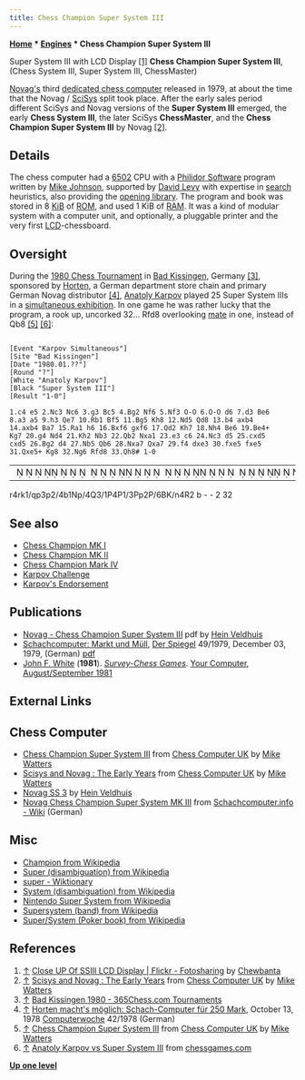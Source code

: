 ```yaml
---
title: Chess Champion Super System III
---
```

**[Home](Home "Home") * [Engines](Engines "Engines") * Chess Champion Super System III**

[](http://www.flickr.com/photos/10261668@N05/858178111/in/set-72157600922171918) Super System III with LCD Display <a id="cite-note-1" href="#cite-ref-1">[1]</a>
**Chess Champion Super System III**, (Chess System III, Super System III, ChessMaster)

[Novag's](Novag "Novag") third [dedicated chess computer](Dedicated_Chess_Computers "Dedicated Chess Computers") released in 1979, at about the time that the Novag / [SciSys](Saitek "Saitek") split took place. After the early sales period different SciSys and Novag versions of the **Super System III** emerged, the early **Chess System III**, the later SciSys **ChessMaster**, and the **Chess Champion Super System III** by Novag <a id="cite-note-2" href="#cite-ref-2">[2]</a>.

## Details

The chess computer had a [6502](6502 "6502") CPU with a [Philidor Software](Philidor_Software "Philidor Software") program written by [Mike Johnson](Mike_Johnson "Mike Johnson"), supported by [David Levy](David_Levy "David Levy") with expertise in [search](Search "Search") heuristics, also providing the [opening library](Opening_Book "Opening Book"). The program and book was stored in 8 [KiB](https://en.wikipedia.org/wiki/Kibibyte) of [ROM](Memory#ROM "Memory"), and used 1 KiB of [RAM](Memory#RAM "Memory"). It was a kind of modular system with a computer unit, and optionally, a pluggable printer and the very first [LCD](https://en.wikipedia.org/wiki/Liquid_crystal_display)-chessboard.

## Oversight

During the [1980 Chess Tournament](https://en.wikipedia.org/wiki/List_of_strong_chess_tournaments#1980.E2.80.931989) in [Bad Kissingen](https://en.wikipedia.org/wiki/Bad_Kissingen), Germany <a id="cite-note-3" href="#cite-ref-3">[3]</a>, sponsored by [Horten](https://en.wikipedia.org/wiki/Horten_AG), a German department store chain and primary German Novag distributor <a id="cite-note-4" href="#cite-ref-4">[4]</a>, [Anatoly Karpov](https://en.wikipedia.org/wiki/Anatoly_Karpov) played 25 Super System IIIs in a [simultaneous exhibition](https://en.wikipedia.org/wiki/Simultaneous_exhibition). In one game he was rather lucky that the program, a rook up, uncorked 32... Rfd8 overlooking [mate](Checkmate "Checkmate") in one, instead of Qb8 <a id="cite-note-5" href="#cite-ref-5">[5]</a> <a id="cite-note-6" href="#cite-ref-6">[6]</a>:

```

[Event "Karpov Simultaneous"]
[Site "Bad Kissingen"]
[Date "1980.01.??"]
[Round "?"]
[White "Anatoly Karpov"]
[Black "Super System III"]
[Result "1-0"]

1.c4 e5 2.Nc3 Nc6 3.g3 Bc5 4.Bg2 Nf6 5.Nf3 O-O 6.O-O d6 7.d3 Be6 
8.a3 a5 9.h3 Qe7 10.Rb1 Bf5 11.Bg5 Kh8 12.Nd5 Qd8 13.b4 axb4 
14.axb4 Ba7 15.Ra1 h6 16.Bxf6 gxf6 17.Qd2 Kh7 18.Nh4 Be6 19.Be4+ 
Kg7 20.g4 Nd4 21.Kh2 Nb3 22.Qb2 Nxa1 23.e3 c6 24.Nc3 d5 25.cxd5 
cxd5 26.Bg2 d4 27.Nb5 Qb6 28.Nxa7 Qxa7 29.f4 dxe3 30.fxe5 fxe5 
31.Qxe5+ Kg8 32.Ng6 Rfd8 33.Qh8# 1-0

```

|  |
| --- |
|                                                                              ♜    ♜♚ ♛♟   ♟      ♝ ♘♟    ♕    ♙    ♙    ♙♟  ♙      ♗♔♞    ♖   |

r4rk1/qp3p2/4b1Np/4Q3/1P4P1/3Pp2P/6BK/n4R2 b - - 2 32

## See also

- [Chess Champion MK I](Chess_Champion_MK_I "Chess Champion MK I")
- [Chess Champion MK II](Chess_Champion_MK_II "Chess Champion MK II")
- [Chess Champion Mark IV](Chess_Champion_Mark_IV "Chess Champion Mark IV")
- [Karpov Challenge](Chess_Champion_MK_I#KarpovChallenge "Chess Champion MK I")
- [Karpov's Endorsement](Chess_Champion_MK_I#KarpovsAdvertisement "Chess Champion MK I")

## Publications

- [Novag - Chess Champion Super System III](http://www.schaakcomputers.nl/hein_veldhuis/database/files/09-1979%20%5BH-1801%5D%20Novag%20-%20Chess%20Champion%20Super%20System%20III.pdf) pdf by [Hein Veldhuis](Hein_Veldhuis "Hein Veldhuis")
- [Schachcomputer: Markt und Müll](http://www.spiegel.de/spiegel/print/d-39867523.html), [Der Spiegel](https://en.wikipedia.org/wiki/Der_Spiegel) 49/1979, December 03, 1979, (German) [pdf](http://wissen.spiegel.de/wissen/image/show.html?did=39867523&aref=image035/E0513/PPM-SP197904901190131.pdf)
- [John F. White](John_F._White "John F. White") (**1981**). *[Survey-Chess Games](http://yourcomputeronline.wordpress.com/2010/12/10/survey-chess-games/)*. [Your Computer](Your_Computer "Your Computer"), [August/September 1981](http://yourcomputeronline.wordpress.com/2010/10/31/augustseptember-1981-contents-and-editorial/)

## External Links

## Chess Computer

- [Chess Champion Super System III](http://www.chesscomputeruk.com/html/chess_champion_super_system_ii.html) from [Chess Computer UK](http://www.chesscomputeruk.com/index.html) by [Mike Watters](Mike_Watters "Mike Watters")
- [Scisys and Novag : The Early Years](http://www.chesscomputeruk.com/html/scisys_and_novag___the_early_y.html) from [Chess Computer UK](http://www.chesscomputeruk.com/index.html) by [Mike Watters](Mike_Watters "Mike Watters")
- [Novag SS 3](http://www.schaakcomputers.nl/schaakcomputers/Novag/chess2.php?item=3&merk=Novag) by [Hein Veldhuis](Hein_Veldhuis "Hein Veldhuis")
- [Novag Chess Champion Super System MK III](http://www.schach-computer.info/wiki/index.php/Novag_Chess_Champion_Super_System_MK_III) from [Schachcomputer.info - Wiki](http://www.schach-computer.info/wiki/index.php/Hauptseite_En) (German)

## Misc

- [Champion from Wikipedia](https://en.wikipedia.org/wiki/Champion)
- [Super (disambiguation) from Wikipedia](https://en.wikipedia.org/wiki/Super)
- [super - Wiktionary](http://en.wiktionary.org/wiki/super)
- [System (disambiguation) from Wikipedia](https://en.wikipedia.org/wiki/System_%28disambiguation%29)
- [Nintendo Super System from Wikipedia](https://en.wikipedia.org/wiki/Nintendo_Super_System)
- [Supersystem (band) from Wikipedia](https://en.wikipedia.org/wiki/Supersystem)
- [Super/System (Poker book) from Wikipedia](https://en.wikipedia.org/wiki/Super/System)

## References

1. <a id="cite-ref-1" href="#cite-note-1">↑</a> [Close UP Of SSIII LCD Display | Flickr - Fotosharing](http://www.flickr.com/photos/10261668@N05/858178111/in/set-72157600922171918) by [Chewbanta](Steve_Blincoe "Steve Blincoe")
1. <a id="cite-ref-2" href="#cite-note-2">↑</a> [Scisys and Novag : The Early Years](http://www.chesscomputeruk.com/html/scisys_and_novag___the_early_y.html) from [Chess Computer UK](http://www.chesscomputeruk.com/index.html) by [Mike Watters](Mike_Watters "Mike Watters")
1. <a id="cite-ref-3" href="#cite-note-3">↑</a> [Bad Kissingen 1980 - 365Chess.com Tournaments](http://www.365chess.com/tournaments/Bad_Kissingen_1980/21825)
1. <a id="cite-ref-4" href="#cite-note-4">↑</a> [Horten macht's möglich: Schach-Computer für 250 Mark](http://www.computerwoche.de/heftarchiv/1978/42/1197195/), October 13, 1978 [Computerwoche](Computerworld#Woche "Computerworld") 42/1978 (German)
1. <a id="cite-ref-5" href="#cite-note-5">↑</a> [Chess Champion Super System III](http://www.chesscomputeruk.com/html/chess_champion_super_system_ii.html) from [Chess Computer UK](http://www.chesscomputeruk.com/index.html) by [Mike Watters](Mike_Watters "Mike Watters")
1. <a id="cite-ref-6" href="#cite-note-6">↑</a> [Anatoly Karpov vs Super System III](http://www.chessgames.com/perl/chessgame?gid=1068060) from [chessgames.com](http://www.chessgames.com/index.html)

**[Up one level](Engines "Engines")**


